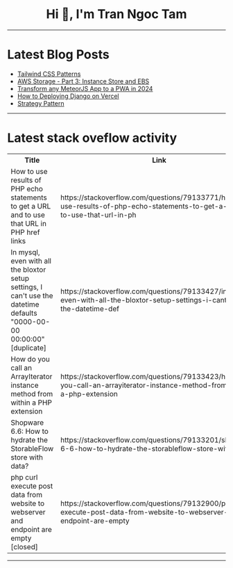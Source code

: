 <h1 align="center">Hi 👋, I'm Tran Ngoc Tam</h1>

---

# Latest Blog Posts 
<!-- BLOG-POST-LIST:START -->
- [Tailwind CSS Patterns](https://dev.to/railsdesigner/tailwind-css-patterns-1dma)
- [AWS Storage - Part 3: Instance Store and EBS](https://dev.to/hulk-pham/aws-storage-part-3-instance-store-and-ebs-3be)
- [Transform any MeteorJS App to a PWA in 2024](https://dev.to/meteor/transform-any-meteorjs-app-to-a-pwa-in-2024-15ll)
- [How to Deploying Django on Vercel](https://dev.to/petrjoe/how-to-deploying-django-on-vercel-43ek)
- [Strategy Pattern](https://dev.to/sota_333ad4b72095606ab40c/strategy-pattern-5hdh)
<!-- BLOG-POST-LIST:END -->

---

# Latest stack oveflow activity
<table>
  <tr><th>Title</th><th>Link</th></tr>
  <!-- STACKOVERFLOW:START --><tr><td>How to use results of PHP echo statements to get a URL and to use that URL in PHP href links</td><td>https://stackoverflow.com/questions/79133771/how-to-use-results-of-php-echo-statements-to-get-a-url-and-to-use-that-url-in-ph</td></tr><tr><td>In mysql, even with all the bloxtor setup settings, I can&#39;t use the datetime defaults &quot;0000-00-00 00:00:00&quot; [duplicate]</td><td>https://stackoverflow.com/questions/79133427/in-mysql-even-with-all-the-bloxtor-setup-settings-i-cant-use-the-datetime-def</td></tr><tr><td>How do you call an ArrayIterator instance method from within a PHP extension</td><td>https://stackoverflow.com/questions/79133423/how-do-you-call-an-arrayiterator-instance-method-from-within-a-php-extension</td></tr><tr><td>Shopware 6.6: How to hydrate the StorableFlow store with data?</td><td>https://stackoverflow.com/questions/79133201/shopware-6-6-how-to-hydrate-the-storableflow-store-with-data</td></tr><tr><td>php curl execute post data from website to webserver and endpoint are empty [closed]</td><td>https://stackoverflow.com/questions/79132900/php-curl-execute-post-data-from-website-to-webserver-and-endpoint-are-empty</td></tr><!-- STACKOVERFLOW:END -->
</table>

---


